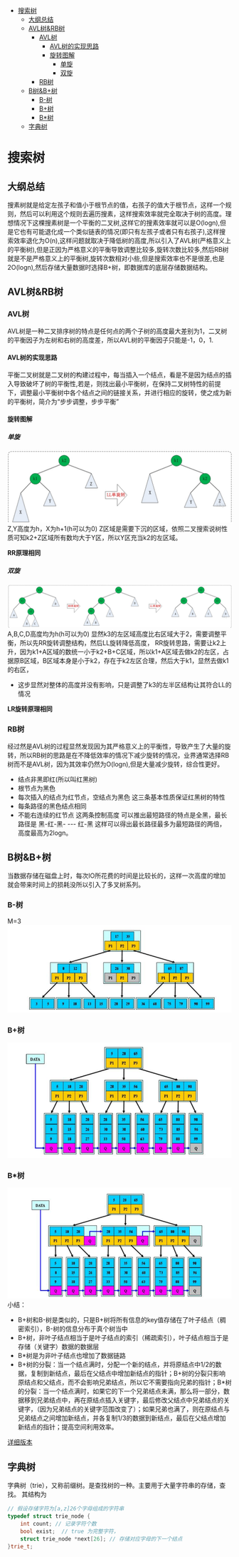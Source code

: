 <!-- TOC -->

- [搜索树](#搜索树)
    - [大纲总结](#大纲总结)
    - [AVL树&RB树](#avl树rb树)
        - [AVL树](#avl树)
            - [AVL树的实现思路](#avl树的实现思路)
            - [旋转图解](#旋转图解)
                - [单旋](#单旋)
                - [双旋](#双旋)
        - [RB树](#rb树)
    - [B树&B+树](#b树b树)
        - [B-树](#b-树)
        - [B+树](#b树)
        - [B*树](#b树)
    - [字典树](#字典树)

<!-- /TOC -->

# 搜索树

## 大纲总结

搜素树就是给定左孩子和值小于根节点的值，右孩子的值大于根节点，这样一个规则，然后可以利用这个规则去遍历搜素，这样搜索效率就完全取决于树的高度。理想情况下这棵搜素树是一个平衡的二叉树,这样它的搜素效率就可以是O(logn),但是它也有可能退化成一个类似链表的情况(即只有左孩子或者只有右孩子),这样搜索效率退化为O(n),这样问题就取决于降低树的高度,所以引入了AVL树(严格意义上的平衡树),但是正因为严格意义的平衡导致调整比较多,旋转次数比较多,然后RB树就是不是严格意义上的平衡树,旋转次数相对小些,但是搜索效率也不是很差,也是2O(logn),然后存储大量数据时选择B+树，即数据库的底层存储数据结构。

## AVL树&RB树

### AVL树

AVL树是一种二叉排序树的特点是任何点的两个子树的高度最大差别为1，二叉树的平衡因子为左树和右树的高度差，所以AVL树的平衡因子只能是-1，0，1.

#### AVL树的实现思路

平衡二叉树就是二叉树的构建过程中，每当插入一个结点，看是不是因为结点的插入导致破坏了树的平衡性,若是，则找出最小平衡树，在保持二叉树特性的前提下，调整最小平衡树中各个结点之间的链接关系，并进行相应的旋转，使之成为新的平衡树，简介为“步步调整，步步平衡”

#### 旋转图解

##### 单旋

![LL](./picture/LL.png)
Z,Y高度为h，X为h+1(h可以为0)
Z区域是需要下沉的区域，依照二叉搜索说树性质可知k2+Z区域所有数均大于Y区，所以Y区充当k2的左区域。

**RR原理相同**

##### 双旋

![RL](./picture/LR.png)
A,B,C,D高度均为h(h可以为0)
显然k3的左区域高度比右区域大于2，需要调整平衡，所以先RR旋转调整结构，然后LL旋转降低高度，
RR旋转思路，需要让k2上升，因为k1+A区域的数统一小于k2+B+C区域，所以k1+A区域去做k2的左区，占据原B区域，B区域本身是小于k2，存在于k2左区合理，然后大于k1，显然去做k1的右区，
* 这步显然对整体的高度并没有影响，只是调整了k3的左半区结构让其符合LL的情况

**LR旋转原理相同**

### RB树

经过然是AVL树的过程显然发现因为其严格意义上的平衡性，导致产生了大量的旋转，所以RB树的思路是在不降低效率的情况下减少旋转的情况，业界通常选择RB树而不是AVL树，因为其效率仍然为O(logn),但是大量减少旋转，综合性更好。
* 结点非黑即红(所以叫红黑树)
* 根节点为黑色 
* 每次插入的结点为红节点，空结点为黑色
这三条基本性质保证红黑树的特性
* 每条路径的黑色结点相同
* 不能右连续的红节点
这两条控制高度
可以推出最短路径的特点是全黑，最长路径是 黑-红-黑- --- 红-黑 这样可以得出最长路径最多为最短路径的两倍，高度最高为2logn。

## B树&B+树

当数据存储在磁盘上时，每次IO所花费的时间是比较长的，这样一次高度的增加就会带来时间上的损耗没所以引入了多叉树系列。

### B-树
M=3
![LL](./picture/B.png)
### B+树
![LL](./picture/B+.png)
### B*树
![LL](./picture/B星.png)
小结：
* B+树和B-树是类似的，只是B+树将所有信息的key值存储在了叶子结点（稠密索引），B-树的信息分布于真个树当中
* B+树，非叶子结点相当于是叶子结点的索引（稀疏索引），叶子结点相当于是存储（关键字）数据的数据层
* B*树是为非叶子结点也增加了数据链路
*  B+树的分裂：当一个结点满时，分配一个新的结点，并将原结点中1/2的数据，复制到新结点，最后在父结点中增加新结点的指针；B+树的分裂只影响原结点和父结点，而不会影响兄弟结点，所以它不需要指向兄弟的指针；B*树的分裂：当一个结点满时，如果它的下一个兄弟结点未满，那么将一部分，数据移到兄弟结点中，再在原结点插入关键字，最后修改父结点中兄弟结点的关键字，（因为兄弟结点的关键字范围改变了）；如果兄弟也满了，则在原结点与兄弟结点之间增加新结点，并各复制1/3的数据到新结点，最后在父结点增加新结点的指针；提高空间利用效率。

[详细版本](https://blog.csdn.net/frimish/article/details/47376527)

## 字典树
字典树（trie），又称前缀树。是查找树的一种。主要用于大量字符串的存储，查找。
其结构为
```cpp
// 假设存储字符为[a,z]26个字母组成的字符串
typedef struct trie_node {
    int count; // 记录字符个数
    bool exist;  // true 为完整字符，
    struct trie_node *next[26]; // 存储对应字母的下一个结点
}trie_t;
```

